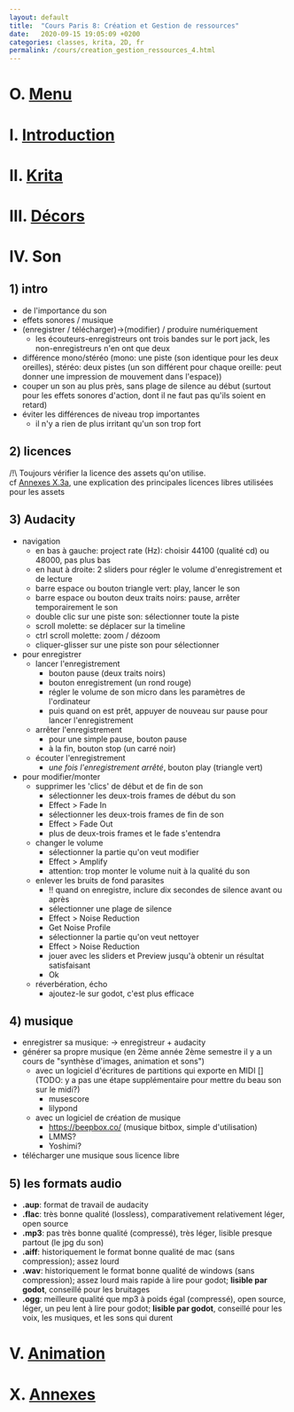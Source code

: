 ```yaml
---
layout: default
title:  "Cours Paris 8: Création et Gestion de ressources"
date:   2020-09-15 19:05:09 +0200
categories: classes, krita, 2D, fr
permalink: /cours/creation_gestion_ressources_4.html
---
```


# O. [Menu](/cours/creation_gestion_ressources.html)
# I. [Introduction](/cours/creation_gestion_ressources_1.html)
# II. [Krita](/cours/creation_gestion_ressources_2.html)
# III. [Décors](/cours/creation_gestion_ressources_3.html)
# IV. Son
## 1) intro
- de l'importance du son
- effets sonores / musique
- (enregistrer / télécharger)->(modifier) / produire numériquement
    - les écouteurs-enregistreurs ont trois bandes sur le port jack, les non-enregistreurs n'en ont que deux
- différence mono/stéréo (mono: une piste (son identique pour les deux oreilles), stéréo: deux pistes (un son différent pour chaque oreille: peut donner une impression de mouvement dans l'espace))
- couper un son au plus près, sans plage de silence au début (surtout pour les effets sonores d'action, dont il ne faut pas qu'ils soient en retard)
- éviter les différences de niveau trop importantes
    - il n'y a rien de plus irritant qu'un son trop fort

## 2) licences
/!\ Toujours vérifier la licence des assets qu'on utilise.  
cf [Annexes X.3a](/cours/creation_gestion_ressources_0.html), une explication des principales licences libres utilisées pour les assets

## 3) Audacity
- navigation
    - en bas à gauche: project rate (Hz): choisir 44100 (qualité cd) ou 48000, pas plus bas
    - en haut à droite: 2 sliders pour régler le volume d'enregistrement et de lecture
    - barre espace ou bouton triangle vert: play, lancer le son
    - barre espace ou bouton deux traits noirs: pause, arrêter temporairement le son
    - double clic sur une piste son: sélectionner toute la piste
    - scroll molette: se déplacer sur la timeline
    - ctrl scroll molette: zoom / dézoom
    - cliquer-glisser sur une piste son pour sélectionner
- pour enregistrer
    - lancer l'enregistrement
        - bouton pause (deux traits noirs)
        - bouton enregistrement (un rond rouge)
        - régler le volume de son micro dans les paramètres de l'ordinateur
        - puis quand on est prêt, appuyer de nouveau sur pause pour lancer l'enregistrement
    - arrêter l'enregistrement
        - pour une simple pause, bouton pause
        - à la fin, bouton stop (un carré noir)
    - écouter l'enregistrement
        - *une fois l'enregistrement arrêté*, bouton play (triangle vert)
- pour modifier/monter
    - supprimer les 'clics' de début et de fin de son
        - sélectionner les deux-trois frames de début du son
        - Effect > Fade In
        - sélectionner les deux-trois frames de fin de son
        - Effect > Fade Out
        - plus de deux-trois frames et le fade s'entendra
    - changer le volume
        - sélectionner la partie qu'on veut modifier
        - Effect > Amplify
        - attention: trop monter le volume nuit à la qualité du son
    - enlever les bruits de fond parasites
        - !! quand on enregistre, inclure dix secondes de silence avant ou après
        - sélectionner une plage de silence
        - Effect > Noise Reduction
        - Get Noise Profile
        - sélectionner la partie qu'on veut nettoyer
        - Effect > Noise Reduction
        - jouer avec les sliders et Preview jusqu'à obtenir un résultat satisfaisant
        - Ok
    - réverbération, écho
        - ajoutez-le sur godot, c'est plus efficace

## 4) musique
- enregistrer sa musique: -> enregistreur + audacity
- générer sa propre musique (en 2ème année 2ème semestre il y a un cours de "synthèse d'images, animation et sons")
    - avec un logiciel d'écritures de partitions qui exporte en MIDI [](TODO: y a pas une étape supplémentaire pour mettre du beau son sur le midi?)
        - musescore
        - lilypond
    - avec un logiciel de création de musique
        - https://beepbox.co/ (musique bitbox, simple d'utilisation)
        - LMMS? [](TODO: )
        - Yoshimi? [](TODO: )
- télécharger une musique sous licence libre

## 5) les formats audio
- **.aup**: format de travail de audacity
- **.flac**: très bonne qualité (lossless), comparativement relativement léger, open source
- **.mp3**: pas très bonne qualité (compressé), très léger, lisible presque partout (le jpg du son)
- **.aiff**: historiquement le format bonne qualité de mac (sans compression); assez lourd
- **.wav**: historiquement le format bonne qualité de windows (sans compression); assez lourd mais rapide à lire pour godot; **lisible par godot**, conseillé pour les bruitages
- **.ogg**: meilleure qualité que mp3 à poids égal (compressé), open source, léger, un peu lent à lire pour godot; **lisible par godot**, conseillé pour les voix, les musiques, et les sons qui durent


# V. [Animation](/cours/creation_gestion_ressources_5.html)
# X. [Annexes](/cours/creation_gestion_ressources_0.html)
